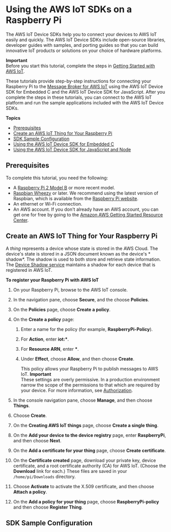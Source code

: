 # Using the AWS IoT SDKs on a Raspberry Pi<a name="sdk-tutorials"></a>

The AWS IoT Device SDKs help you to connect your devices to AWS IoT easily and quickly\. The AWS IoT Device SDKs include open\-source libraries, developer guides with samples, and porting guides so that you can build innovative IoT products or solutions on your choice of hardware platforms\.

**Important**  
Before you start this tutorial, complete the steps in [Getting Started with AWS IoT](iot-gs.md)\. 

These tutorials provide step\-by\-step instructions for connecting your Raspberry Pi to the [Message Broker for AWS IoT](iot-message-broker.md) using the AWS IoT Device SDK for Embedded C and the AWS IoT Device SDK for JavaScript\. After you complete the steps in these tutorials, you can connect to the AWS IoT platform and run the sample applications included with the AWS IoT Device SDKs\.

**Topics**
+ [Prerequisites](#iot-sdk-prereqs)
+ [Create an AWS IoT Thing for Your Raspberry Pi](#iot-sdk-create-thing)
+ [SDK Sample Configuration](#iot-sdk-config)
+ [Using the AWS IoT Device SDK for Embedded C](iot-embedded-c-sdk.md)
+ [Using the AWS IoT Device SDK for JavaScript and Node](iot-device-sdk-node.md)

## Prerequisites<a name="iot-sdk-prereqs"></a>

To complete this tutorial, you need the following:
+ A [Raspberry Pi 2 Model B](https://www.raspberrypi.org/help/quick-start-guide/) or more recent model\.
+ [Raspbian Wheezy](http://archive.raspbian.org/raspbian/dists/) or later\. We recommend using the latest version of Raspbian, which is available from the [Raspberry Pi website](https://www.raspberrypi.org/downloads/raspbian/)\.
+ An ethernet or Wi\-Fi connection\.
+ An AWS account\. If you don't already have an AWS account, you can get one for free by going to the [Amazon AWS Getting Started Resource Center](https://aws.amazon.com)\.

## Create an AWS IoT Thing for Your Raspberry Pi<a name="iot-sdk-create-thing"></a>

A *thing* represents a device whose state is stored in the AWS Cloud\. The device's state is stored in a JSON document known as the device's * shadow*\. The shadow is used to both store and retrieve state information\. The [Device Shadow service](iot-device-shadows.html) maintains a shadow for each device that is registered in AWS IoT\.

**To register your Raspberry Pi with AWS IoT**

1. On your Raspberry Pi, browse to the AWS IoT console\. 

1. In the navigation pane, choose **Secure**, and the choose **Policies**\. 

1. On the **Policies** page, choose **Create a policy**\.

1. On the **Create a policy** page:

   1. Enter a name for the policy \(for example, **RaspberryPi\-Policy**\)\.

   1. For **Action**, enter **iot:\***\.

   1. For **Resource ARN**, enter **\***\.

   1. Under **Effect**, choose **Allow**, and then choose **Create**\.

      This policy allows your Raspberry Pi to publish messages to AWS IoT\.
**Important**  
These settings are overly permissive\. In a production environment narrow the scope of the permissions to that which are required by your device\. For more information, see [Authorization](iot-authorization.md)\.

1. In the console navigation pane, choose **Manage**, and then choose **Things**\.

1. Choose **Create**\.

1. On the **Creating AWS IoT things** page, choose **Create a single thing**\.

1. On the **Add your device to the device registry** page, enter **RaspberryPi**, and then choose **Next**\.

1. On the **Add a certificate for your thing** page, choose **Create certificate**\.

1. On the **Certificate created** page, download your private key, device certificate, and a root certificate authority \(CA\) for AWS IoT\. \(Choose the **Download** link for each\.\) These files are saved in your `/home/pi/Downloads` directory\. 

1. Choose **Activate** to activate the X\.509 certificate, and then choose **Attach a policy**\.

1. On the **Add a policy for your thing** page, choose **RaspberryPi\-policy** and then choose **Register Thing**\.

## SDK Sample Configuration<a name="iot-sdk-config"></a>